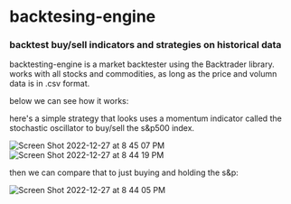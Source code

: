 # backtesing-engine
### backtest buy/sell indicators and strategies on historical data
backtesting-engine is a market backtester using the Backtrader library. works with all stocks and commodities, as long as the price and volumn data is in .csv format.

below we can see how it works:

here's a simple strategy that looks uses a momentum indicator called the stochastic oscillator to buy/sell the s&p500 index. 


![Screen Shot 2022-12-27 at 8 45 07 PM](https://user-images.githubusercontent.com/36122439/209744323-156a4528-3e5f-4052-a941-7626b2ab7f08.png)
![Screen Shot 2022-12-27 at 8 44 19 PM](https://user-images.githubusercontent.com/36122439/209744337-7d95adb9-1633-429f-998a-294c7e526f34.png)

then we can compare that to just buying and holding the s&p:

![Screen Shot 2022-12-27 at 8 44 05 PM](https://user-images.githubusercontent.com/36122439/209744344-d5dd17b9-2f90-4672-96d0-9524fc95c1d5.png)

